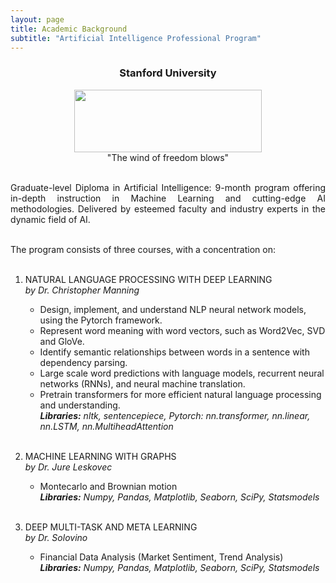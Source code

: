 ```yaml
---
layout: page
title: Academic Background
subtitle: "Artificial Intelligence Professional Program"
---
```

<center>
<h3>Stanford University</h3>
<figure>
  <img src="https://logodownload.org/wp-content/uploads/2021/04/stanford-university-logo.png" 
width = "300" height ="100"/>
  <figcaption>"The wind of freedom blows"</figcaption>
</figure>
</center>


<div style='text-align: justify;'>
<br/>Graduate-level Diploma in Artificial Intelligence: 9-month program offering in-depth instruction in Machine Learning and cutting-edge AI methodologies. Delivered by esteemed faculty and industry experts in the dynamic field of AI.<br/><br/>

The program consists of three courses, with a concentration on:<br/><br/></div>

1. NATURAL LANGUAGE PROCESSING WITH DEEP LEARNING<br>
    *by Dr. Christopher Manning*
    - Design, implement, and understand NLP neural network models, using the Pytorch framework.
    - Represent word meaning with word vectors, such as Word2Vec, SVD and GloVe.
    - Identify semantic relationships between words in a sentence with dependency parsing.
    - Large scale word predictions with language models, recurrent neural networks (RNNs), and neural machine translation.
    - Pretrain transformers for more efficient natural language processing and understanding.<br>
    ***Libraries:** nltk, sentencepiece, Pytorch: nn.transformer, nn.linear, nn.LSTM, nn.MultiheadAttention*<br/><br/>

2. MACHINE LEARNING WITH GRAPHS<br>
    *by Dr. Jure Leskovec*
    - Montecarlo and Brownian motion<br>
    ***Libraries:** Numpy, Pandas, Matplotlib, Seaborn, SciPy, Statsmodels*<br/><br/>

3. DEEP MULTI-TASK AND META LEARNING<br>
    *by Dr. Solovino*
    - Financial Data Analysis (Market Sentiment, Trend Analysis) <br>
    ***Libraries:** Numpy, Pandas, Matplotlib, Seaborn, SciPy, Statsmodels*<br/><br/>
